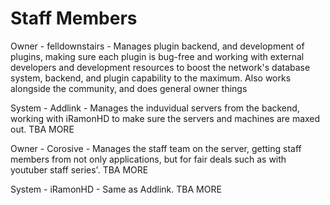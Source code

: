 # Staff Members
Owner - felldownstairs - Manages plugin backend, and development of plugins, making sure each plugin is bug-free and working with external developers and development resources to boost the network's database system, backend, and plugin capability to the maximum. Also works alongside the community, and does general owner things

System - Addlink - Manages the induvidual servers from the backend, working with iRamonHD to make sure the servers and machines are maxed out. TBA MORE

Owner - Corosive - Manages the staff team on the server, getting staff members from not only applications, but for fair deals such as with youtuber staff series'. TBA MORE

System - iRamonHD - Same as Addlink. TBA MORE
